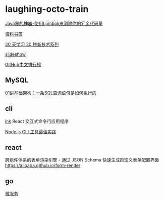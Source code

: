 # laughing-octo-train

[Java界的神器-使用Lombok来消除你的冗余代码量](./java/Java界的神器-使用Lombok来消除你的冗余代码量.md)

[资料书签](./书签.md)

[30 天学习 30 种新技术系列](https://segmentfault.com/a/1190000000349384)

[slideshow](./slideshow/index.html)

[GitHub中文排行榜](https://github.com/kon9chunkit/GitHub-Chinese-Top-Charts#Go)

## MySQL

[01讲基础架构：一条SQL查询语句是如何执行的](./mysql/mysql-actions-36/html/01讲基础架构：一条SQL查询语句是如何执行的.html)


## cli

[ink](https://github.com/vadimdemedes/ink) React 交互式命令行应用程序

[Node.js CLI 工具最佳实践](https://mp.weixin.qq.com/s/DwDw0vShAqegXCoAVpZPJQ)

## react

跨组件体系的表单渲染引擎 - 通过 JSON Schema 快速生成自定义表单配置界面 https://alibaba.github.io/form-render

## go

[微服务](https://github.com/bilibili/kratos)




